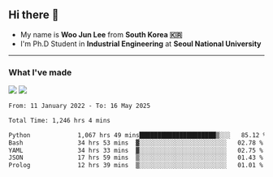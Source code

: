 ## Hi there 👋

- My name is **Woo Jun Lee** from **South Korea 🇰🇷**
- I'm Ph.D Student in **Industrial Engineering** at **Seoul National University**

---

### What I've made

<a href="https://share.streamlit.io/tomtom1103/kuiai_hackathon_2022/main/JL_app.py"><img src="https://img.shields.io/badge/Journey Lee-161B22?style=for-the-badge&logo=streamlit&logoColor=FF4B4B"/></a> <a href="https://jeon-100.github.io/Dangzang/"><img src="https://img.shields.io/badge/당신을 위한 장학금, 당장!-161B22?style=for-the-badge&logo=react&logoColor=#61DAFB"/></a>

<!--START_SECTION:waka-->

```txt
From: 11 January 2022 - To: 16 May 2025

Total Time: 1,246 hrs 4 mins

Python             1,067 hrs 49 mins█████████████████████▒░░░   85.12 %
Bash               34 hrs 53 mins  ▓░░░░░░░░░░░░░░░░░░░░░░░░   02.78 %
YAML               34 hrs 33 mins  ▓░░░░░░░░░░░░░░░░░░░░░░░░   02.75 %
JSON               17 hrs 59 mins  ▒░░░░░░░░░░░░░░░░░░░░░░░░   01.43 %
Prolog             12 hrs 39 mins  ▒░░░░░░░░░░░░░░░░░░░░░░░░   01.01 %
```

<!--END_SECTION:waka-->
